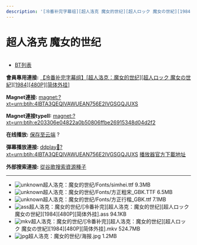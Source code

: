 ```yaml
---
description: '[冷番补完字幕组][超人洛克 魔女的世纪][超人ロック 魔女の世紀][1984][480P][简体外挂]'
---
```


# 超人洛克 魔女的世纪



<figure><img src="https://s1.ax1x.com/2018/03/29/9jtEZR.jpg" alt=""><figcaption></figcaption></figure>

* [BT列表](https://share.dmhy.org/topics/view/484803_1984_480P.html#tabs-1)

**會員專用連接:** [【冷番补完字幕组】\[超人洛克：魔女的世纪\]\[超人ロック 魔女の世紀\]\[1984\]\[480P\]\[简体外挂\]](https://dl.dmhy.org/2018/03/18/e203306e04822a0b50806ffbe26915348d04d2f2.torrent)

**Magnet連接:** [magnet:?xt=urn:btih:4IBTA3QEQIVAWUEAN756E2IVGSGQJUXS](https://magnet/?xt=urn:btih:4IBTA3QEQIVAWUEAN756E2IVGSGQJUXS\&dn=\&tr=http%3A%2F%2F104.238.198.186%3A8000%2Fannounce\&tr=udp%3A%2F%2F104.238.198.186%3A8000%2Fannounce\&tr=http%3A%2F%2Ftracker.openbittorrent.com%3A80%2Fannounce\&tr=http%3A%2F%2Ftracker.publicbt.com%3A80%2Fannounce\&tr=http%3A%2F%2Ftracker.prq.to%2Fannounce\&tr=http%3A%2F%2Fopen.acgtracker.com%3A1096%2Fannounce\&tr=http%3A%2F%2Ftr.bangumi.moe%3A6969%2Fannounce\&tr=https%3A%2F%2Ft-115.rhcloud.com%2Fonly_for_ylbud\&tr=http%3A%2F%2Fbtfile.sdo.com%3A6961%2Fannounce\&tr=http%3A%2F%2Fexodus.desync.com%3A6969%2Fannounce\&tr=https%3A%2F%2Ftr.bangumi.moe%3A9696%2Fannounce\&tr=http%3A%2F%2F121.14.98.151%3A9090%2Fannounce\&tr=http%3A%2F%2F173.254.204.71%3A1096%2Fannounce\&tr=http%3A%2F%2F188.190.120.74%3A80%2Fannounce\&tr=http%3A%2F%2F94.228.192.98%2Fannounce\&tr=http%3A%2F%2F95.68.246.30%3A80%2Fannounce\&tr=http%3A%2F%2Fanisaishuu.de%3A2710%2Fannounce)

**Magnet連接typeII:** [magnet:?xt=urn:btih:e203306e04822a0b50806ffbe26915348d04d2f2](https://magnet/?xt=urn:btih:e203306e04822a0b50806ffbe26915348d04d2f2)

**在线播放:** [保存至云端](https://mypikpak.com/drive/url-checker?url=magnet:?xt=urn:btih:e203306e04822a0b50806ffbe26915348d04d2f2) ?

**彈幕播放連接:** [ddplay:magnet:?xt=urn:btih:4IBTA3QEQIVAWUEAN756E2IVGSGQJUXS](ddplay:magnet:?xt=urn:btih:4IBTA3QEQIVAWUEAN756E2IVGSGQJUXS\&dn=\&tr=http%3A%2F%2F104.238.198.186%3A8000%2Fannounce\&tr=udp%3A%2F%2F104.238.198.186%3A8000%2Fannounce\&tr=http%3A%2F%2Ftracker.openbittorrent.com%3A80%2Fannounce\&tr=http%3A%2F%2Ftracker.publicbt.com%3A80%2Fannounce\&tr=http%3A%2F%2Ftracker.prq.to%2Fannounce\&tr=http%3A%2F%2Fopen.acgtracker.com%3A1096%2Fannounce\&tr=http%3A%2F%2Ftr.bangumi.moe%3A6969%2Fannounce\&tr=https%3A%2F%2Ft-115.rhcloud.com%2Fonly_for_ylbud\&tr=http%3A%2F%2Fbtfile.sdo.com%3A6961%2Fannounce\&tr=http%3A%2F%2Fexodus.desync.com%3A6969%2Fannounce\&tr=https%3A%2F%2Ftr.bangumi.moe%3A9696%2Fannounce\&tr=http%3A%2F%2F121.14.98.151%3A9090%2Fannounce\&tr=http%3A%2F%2F173.254.204.71%3A1096%2Fannounce\&tr=http%3A%2F%2F188.190.120.74%3A80%2Fannounce\&tr=http%3A%2F%2F94.228.192.98%2Fannounce\&tr=http%3A%2F%2F95.68.246.30%3A80%2Fannounce\&tr=http%3A%2F%2Fanisaishuu.de%3A2710%2Fannounce) [播放器官方下載地址](http://www.dandanplay.com/?from=dmhy)

**外部搜索連接:** [從谷歌搜索資源種子](https://www.google.com/search?oe=utf-8\&q=e203306e04822a0b50806ffbe26915348d04d2f2)

***

* ![unknown](https://share.dmhy.org/images/icon/unknown.gif)超人洛克：魔女的世纪/Fonts/simhei.ttf 9.3MB
* ![unknown](https://share.dmhy.org/images/icon/unknown.gif)超人洛克：魔女的世纪/Fonts/方正粗宋\_GBK.TTF 6.5MB
* ![unknown](https://share.dmhy.org/images/icon/unknown.gif)超人洛克：魔女的世纪/Fonts/方正行楷\_GBK.ttf 7.1MB
* ![ass](https://share.dmhy.org/images/icon/ass.gif)超人洛克：魔女的世纪/\[冷番补完]\[超人洛克：魔女的世纪]\[超人ロック 魔女の世紀]\[1984]\[480P]\[简体外挂].ass 94.1KB
* ![mkv](https://share.dmhy.org/images/icon/mkv.gif)超人洛克：魔女的世纪/\[冷番补完]\[超人洛克：魔女的世纪]\[超人ロック 魔女の世紀]\[1984]\[480P]\[简体外挂].mkv 524.7MB
* ![jpg](https://share.dmhy.org/images/icon/jpg.gif)超人洛克：魔女的世纪/海报.jpg 1.2MB
